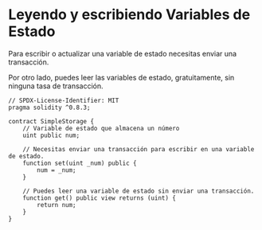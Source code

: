 # Leyendo y escribiendo Variables de Estado

Para escribir o actualizar una variable de estado necesitas enviar una transacción.

Por otro lado, puedes leer las variables de estado, gratuitamente, sin ninguna tasa de transacción.

```solidity
// SPDX-License-Identifier: MIT
pragma solidity ^0.8.3;

contract SimpleStorage {
    // Variable de estado que almacena un número
    uint public num;

    // Necesitas enviar una transacción para escribir en una variable de estado.
    function set(uint _num) public {
        num = _num;
    }

    // Puedes leer una variable de estado sin enviar una transacción.
    function get() public view returns (uint) {
        return num;
    }
}
```
